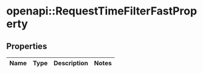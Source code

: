 # openapi::RequestTimeFilterFastProperty


## Properties
Name | Type | Description | Notes
------------ | ------------- | ------------- | -------------


